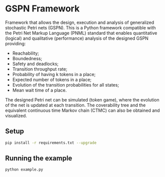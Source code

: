 # GSPN Framework
Framework that allows the design, execution and analysis of generalized stochastic Petri nets (GSPN).
This is a Python framework compatible with the Petri Net Markup Language (PNML) standard that enables
quantitative (logical) and qualitative (performance) analysis of the designed GSPN providing:
* Reachability;
* Boundedness;
* Safety and deadlocks;
* Transition throughput rate;
* Probability of having k tokens in a place;
* Expected number of tokens in a place;
* Evolution of the transition probabilities for all states;
* Mean wait time of a place.

The designed Petri net can be simulated (token game), where the evolution of the net is updated at each transition.
The coverability tree and the equivalent continuous time Markov chain (CTMC) can also be obtained and visualized.


## Setup
```bash
pip install -r requirements.txt --upgrade
```

## Running the example
```bash
python example.py
```
